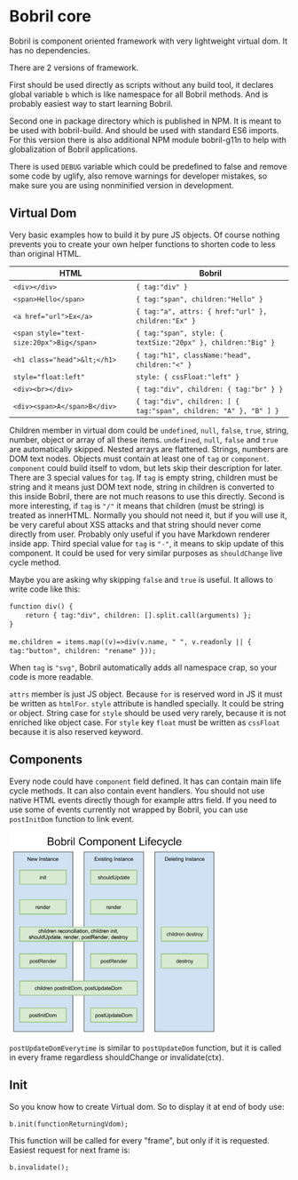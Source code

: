 Bobril core
===========

Bobril is component oriented framework with very lightweight virtual dom. It has no dependencies.

There are 2 versions of framework.

First should be used directly as scripts without any build tool, it declares global variable `b` which is like namespace for all Bobril methods. And is probably easiest way to start learning Bobril. 

Second one in package directory which is published in NPM. It is meant to be used with bobril-build. And should be used with standard ES6 imports. For this version there is also additional NPM module bobril-g11n to help with globalization of Bobril applications.

There is used `DEBUG` variable which could be predefined to false and remove some code by uglify, also remove warnings for developer mistakes, so make sure you are using nonminified version in development.

Virtual Dom
-----------

Very basic examples how to build it by pure JS objects. Of course nothing prevents you to create your own helper functions to shorten code to less than original HTML.

HTML | Bobril
---- | ------
`<div></div>` | `{ tag:"div" }`
`<span>Hello</span>` | `{ tag:"span", children:"Hello" }`
`<a href="url">Ex</a>` | `{ tag:"a", attrs: { href:"url" }, children:"Ex" }`
`<span style="text-size:20px">Big</span>` | `{ tag:"span", style: { textSize:"20px" }, children:"Big" }`
`<h1 class="head">&lt;</h1>` | `{ tag:"h1", className:"head", children:"<" }`
`style="float:left"` | `style: { cssFloat:"left" }`
`<div><br></div>` | `{ tag:"div", children: { tag:"br" } }`
`<div><span>A</span>B</div>` | `{ tag:"div", children: [ { tag:"span", children: "A" }, "B" ] }`

Children member in virtual dom could be `undefined`, `null`, `false`, `true`, string, number, object or array of all these items.
`undefined`, `null`, `false` and `true` are automatically skipped. Nested arrays are flattened. Strings, numbers are DOM text nodes.
Objects must contain at least one of `tag` or `component`. `component` could build itself to vdom, but lets skip their description for later.
There are 3 special values for `tag`. If `tag` is empty string, children must be string and it means just DOM text node,
string in children is converted to this inside Bobril, there are not much reasons to use this directly.
Second is more interesting, if `tag` is `"/"` it means that children (must be string) is treated as innerHTML. 
Normally you should not need it, but if you will use it, be very careful about XSS attacks and that string should never come directly from user. Probably only useful if you have Markdown renderer inside app.
Third special value for `tag` is `"-"`, it means to skip update of this component. It could be used for very similar purposes as `shouldChange` live cycle method.

Maybe you are asking why skipping `false` and `true` is useful. It allows to write code like this:

```
function div() {
    return { tag:"div", children: [].split.call(arguments) };
}

me.children = items.map((v)=>div(v.name, " ", v.readonly || { tag:"button", children: "rename" }));
```

When `tag` is `"svg"`, Bobril automatically adds all namespace crap, so your code is more readable.

`attrs` member is just JS object. Because `for` is reserved word in JS it must be written as `htmlFor`.
`style` attribute is handled specially. It could be string or object. String case for `style` should be used very rarely, because
it is not enriched like object case. For `style` key `float` must be written as `cssFloat` because it is also reserved keyword.

Components
----------

Every node could have `component` field defined. It has can contain main life cycle methods. It can also contain event handlers. You should not use native HTML events directly though for example attrs field. If you need to use some of events currently not wrapped by Bobril, you can use `postInitDom` function to link event.

<img src="https://raw.githubusercontent.com/Bobris/Bobril/master/src/BobrilComponentLifecycle.png" width="377px">

`postUpdateDomEverytime` is similar to `postUpdateDom` function, but it is called in every frame regardless shouldChange or invalidate(ctx).

Init
----

So you know how to create Virtual dom. So to display it at end of body use:

	b.init(functionReturningVdom);
	
This function will be called for every "frame", but only if it is requested. Easiest request for next frame is:

	b.invalidate();
